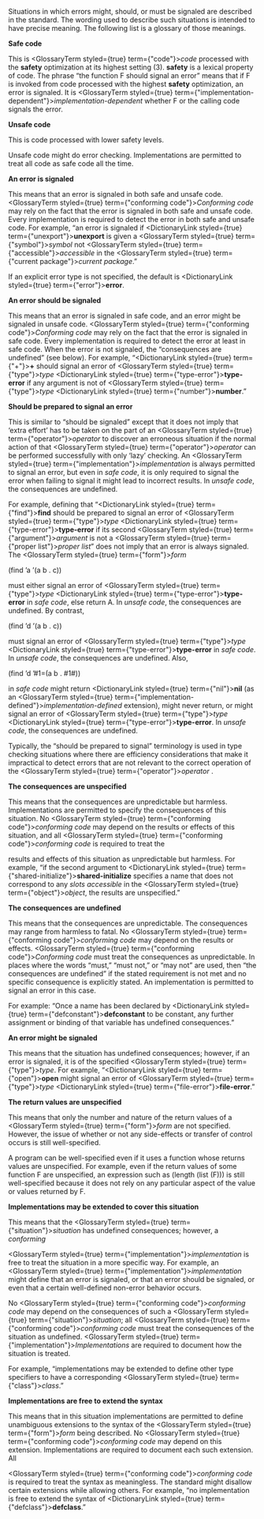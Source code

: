  



Situations in which errors might, should, or must be signaled are described in the standard. The wording used to describe such situations is intended to have precise meaning. The following list is a glossary of those meanings. 



**Safe code** 



This is <GlossaryTerm styled={true} term={"code"}><i>code</i></GlossaryTerm> processed with the **safety** optimization at its highest setting (3). **safety** is a lexical property of code. The phrase “the function F should signal an error” means that if F is invoked from code processed with the highest **safety** optimization, an error is signaled. It is <GlossaryTerm styled={true} term={"implementation-dependent"}><i>implementation-dependent</i></GlossaryTerm> whether F or the calling code signals the error.  







**Unsafe code** 



This is code processed with lower safety levels. 



Unsafe code might do error checking. Implementations are permitted to treat all code as safe code all the time. 



**An error is signaled** 



This means that an error is signaled in both safe and unsafe code. <GlossaryTerm styled={true} term={"conforming code"}><i>Conforming code</i></GlossaryTerm> may rely on the fact that the error is signaled in both safe and unsafe code. Every implementation is required to detect the error in both safe and unsafe code. For example, “an error is signaled if <DictionaryLink styled={true} term={"unexport"}><b>unexport</b></DictionaryLink> is given a <GlossaryTerm styled={true} term={"symbol"}><i>symbol</i></GlossaryTerm> not <GlossaryTerm styled={true} term={"accessible"}><i>accessible</i></GlossaryTerm> in the <GlossaryTerm styled={true} term={"current package"}><i>current package</i></GlossaryTerm>.” 



If an explicit error type is not specified, the default is <DictionaryLink styled={true} term={"error"}><b>error</b></DictionaryLink>. 



**An error should be signaled** 



This means that an error is signaled in safe code, and an error might be signaled in unsafe code. <GlossaryTerm styled={true} term={"conforming code"}><i>Conforming code</i></GlossaryTerm> may rely on the fact that the error is signaled in safe code. Every implementation is required to detect the error at least in safe code. When the error is not signaled, the “consequences are undefined” (see below). For example, “<DictionaryLink styled={true} term={"+"}><b>+</b></DictionaryLink> should signal an error of <GlossaryTerm styled={true} term={"type"}><i>type</i></GlossaryTerm> <DictionaryLink styled={true} term={"type-error"}><b>type-error</b></DictionaryLink> if any argument is not of <GlossaryTerm styled={true} term={"type"}><i>type</i></GlossaryTerm> <DictionaryLink styled={true} term={"number"}><b>number</b></DictionaryLink>.” 



**Should be prepared to signal an error** 



This is similar to “should be signaled” except that it does not imply that ‘extra effort’ has to be taken on the part of an <GlossaryTerm styled={true} term={"operator"}><i>operator</i></GlossaryTerm> to discover an erroneous situation if the normal action of that <GlossaryTerm styled={true} term={"operator"}><i>operator</i></GlossaryTerm> can be performed successfully with only ‘lazy’ checking. An <GlossaryTerm styled={true} term={"implementation"}><i>implementation</i></GlossaryTerm> is always permitted to signal an error, but even in *safe code*, it is only required to signal the error when failing to signal it might lead to incorrect results. In *unsafe code*, the consequences are undefined. 



For example, defining that “<DictionaryLink styled={true} term={"find"}><b>find</b></DictionaryLink> should be prepared to signal an error of <GlossaryTerm styled={true} term={"type"}><i>type</i></GlossaryTerm> <DictionaryLink styled={true} term={"type-error"}><b>type-error</b></DictionaryLink> if its second <GlossaryTerm styled={true} term={"argument"}><i>argument</i></GlossaryTerm> is not a <GlossaryTerm styled={true} term={"proper list"}><i>proper list</i></GlossaryTerm>” does not imply that an error is always signaled. The <GlossaryTerm styled={true} term={"form"}><i>form</i></GlossaryTerm> 



(find ’a ’(a b . c)) 



must either signal an error of <GlossaryTerm styled={true} term={"type"}><i>type</i></GlossaryTerm> <DictionaryLink styled={true} term={"type-error"}><b>type-error</b></DictionaryLink> in *safe code*, else return A. In *unsafe code*, the consequences are undefined. By contrast, 



(find ’d ’(a b . c)) 



must signal an error of <GlossaryTerm styled={true} term={"type"}><i>type</i></GlossaryTerm> <DictionaryLink styled={true} term={"type-error"}><b>type-error</b></DictionaryLink> in *safe code*. In *unsafe code*, the consequences are undefined. Also, 



(find ’d ’#1=(a b . #1#)) 











in *safe code* might return <DictionaryLink styled={true} term={"nil"}><b>nil</b></DictionaryLink> (as an <GlossaryTerm styled={true} term={"implementation-defined"}><i>implementation-defined</i></GlossaryTerm> extension), might never return, or might signal an error of <GlossaryTerm styled={true} term={"type"}><i>type</i></GlossaryTerm> <DictionaryLink styled={true} term={"type-error"}><b>type-error</b></DictionaryLink>. In *unsafe code*, the consequences are undefined. 



Typically, the “should be prepared to signal” terminology is used in type checking situations where there are efficiency considerations that make it impractical to detect errors that are not relevant to the correct operation of the <GlossaryTerm styled={true} term={"operator"}><i>operator</i></GlossaryTerm> . 



**The consequences are unspecified** 



This means that the consequences are unpredictable but harmless. Implementations are permitted to specify the consequences of this situation. No <GlossaryTerm styled={true} term={"conforming code"}><i>conforming code</i></GlossaryTerm> may depend on the results or effects of this situation, and all <GlossaryTerm styled={true} term={"conforming code"}><i>conforming code</i></GlossaryTerm> is required to treat the 



results and effects of this situation as unpredictable but harmless. For example, “if the second argument to <DictionaryLink styled={true} term={"shared-initialize"}><b>shared-initialize</b></DictionaryLink> specifies a name that does not correspond to any *slots accessible* in the <GlossaryTerm styled={true} term={"object"}><i>object</i></GlossaryTerm>, the results are unspecified.” 



**The consequences are undefined** 



This means that the consequences are unpredictable. The consequences may range from harmless to fatal. No <GlossaryTerm styled={true} term={"conforming code"}><i>conforming code</i></GlossaryTerm> may depend on the results or effects. <GlossaryTerm styled={true} term={"conforming code"}><i>Conforming code</i></GlossaryTerm> must treat the consequences as unpredictable. In places where the words “must,” “must not,” or “may not” are used, then “the consequences are undefined” if the stated requirement is not met and no specific consequence is explicitly stated. An implementation is permitted to signal an error in this case. 



For example: “Once a name has been declared by <DictionaryLink styled={true} term={"defconstant"}><b>defconstant</b></DictionaryLink> to be constant, any further assignment or binding of that variable has undefined consequences.” 



**An error might be signaled** 



This means that the situation has undefined consequences; however, if an error is signaled, it is of the specified <GlossaryTerm styled={true} term={"type"}><i>type</i></GlossaryTerm>. For example, “<DictionaryLink styled={true} term={"open"}><b>open</b></DictionaryLink> might signal an error of <GlossaryTerm styled={true} term={"type"}><i>type</i></GlossaryTerm> <DictionaryLink styled={true} term={"file-error"}><b>file-error</b></DictionaryLink>.” 



**The return values are unspecified** 



This means that only the number and nature of the return values of a <GlossaryTerm styled={true} term={"form"}><i>form</i></GlossaryTerm> are not specified. However, the issue of whether or not any side-effects or transfer of control occurs is still well-specified. 



A program can be well-specified even if it uses a function whose returns values are unspecified. For example, even if the return values of some function F are unspecified, an expression such as (length (list (F))) is still well-specified because it does not rely on any particular aspect of the value or values returned by F. 



**Implementations may be extended to cover this situation** 



This means that the <GlossaryTerm styled={true} term={"situation"}><i>situation</i></GlossaryTerm> has undefined consequences; however, a *conforming* 











<GlossaryTerm styled={true} term={"implementation"}><i>implementation</i></GlossaryTerm> is free to treat the situation in a more specific way. For example, an <GlossaryTerm styled={true} term={"implementation"}><i>implementation</i></GlossaryTerm> might define that an error is signaled, or that an error should be signaled, or even that a certain well-defined non-error behavior occurs. 



No <GlossaryTerm styled={true} term={"conforming code"}><i>conforming code</i></GlossaryTerm> may depend on the consequences of such a <GlossaryTerm styled={true} term={"situation"}><i>situation</i></GlossaryTerm>; all <GlossaryTerm styled={true} term={"conforming code"}><i>conforming code</i></GlossaryTerm> must treat the consequences of the situation as undefined. <GlossaryTerm styled={true} term={"implementation"}><i>Implementations</i></GlossaryTerm> are required to document how the situation is treated. 



For example, “implementations may be extended to define other type specifiers to have a corresponding <GlossaryTerm styled={true} term={"class"}><i>class</i></GlossaryTerm>.” 



**Implementations are free to extend the syntax** 



This means that in this situation implementations are permitted to define unambiguous extensions to the syntax of the <GlossaryTerm styled={true} term={"form"}><i>form</i></GlossaryTerm> being described. No <GlossaryTerm styled={true} term={"conforming code"}><i>conforming code</i></GlossaryTerm> may depend on this extension. Implementations are required to document each such extension. All 



<GlossaryTerm styled={true} term={"conforming code"}><i>conforming code</i></GlossaryTerm> is required to treat the syntax as meaningless. The standard might disallow certain extensions while allowing others. For example, “no implementation is free to extend the syntax of <DictionaryLink styled={true} term={"defclass"}><b>defclass</b></DictionaryLink>.” 



